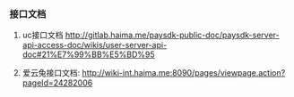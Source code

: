 
### 接口文档

1. uc接口文档 http://gitlab.haima.me/paysdk-public-doc/paysdk-server-api-access-doc/wikis/user-server-api-doc#21%E7%99%BB%E5%BD%95

2. 爱云兔接口文档: http://wiki-int.haima.me:8090/pages/viewpage.action?pageId=24282006